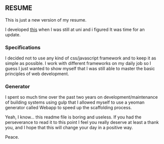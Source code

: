 ## RESUME
This is just a new version of my resume.

I developed [this](http://mexassi.github.io/resumeapp) when I was still at uni and i figured It was time for an update.

### Specifications
I decided not to use any kind of css/javascript framework and to keep it as simple as possible. I work with different frameworks on my daily job so I guess I just wanted to show myself that I was still able to master the basic principles of web development.

### Generator
I spent so much time over the past two years on development/maintenance of building systems using gulp that I allowed myself to use a yeoman generator called Webapp to speed up the scaffolding process.

Yeah, I know... this readme file is boring and useless. If you had the perseverance to read it to this point I feel you really deserve at least a thank you, and I hope that this will change your day in a positive way.

Peace.
